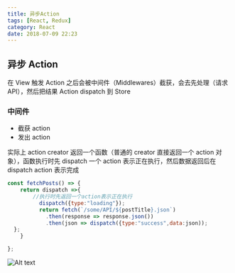 ```yaml
---
title: 异步Action
tags: [React, Redux]
category: React
date: 2018-07-09 22:23
---
```


## 异步 Action

在 View 触发 Action 之后会被中间件（Middlewares）截获，会去先处理（请求 API），然后把结果 Action dispatch 到 Store

### 中间件

- 截获 action
- 发出 action

实际上 action creator 返回一个函数（普通的 creator 直接返回一个 action 对象），函数执行时先 dispatch 一个 action 表示正在执行，然后数据返回后在 dispatch action 表示完成

``` jsx
const fetchPosts() => {
	return dispatch =>{
		//执行时先返回一个action表示正在执行
		  dispatch({type:"loading"});
		  return fetch(`/some/API/${postTitle}.json`)
		    .then(response => response.json())
		    .then(json => dispatch({type:"success",data:json));
  };
	}

};
```

![Alt text](./1530023215602.png)
